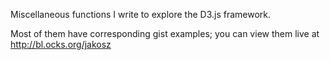 Miscellaneous functions I write to explore the D3.js framework.

Most of them have corresponding gist examples; you can view them live at http://bl.ocks.org/jakosz
